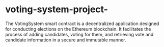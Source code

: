 # voting-system-project-
The VotingSystem smart contract is a decentralized application designed for conducting elections on the Ethereum blockchain. It facilitates the process of adding candidates, voting for them, and retrieving vote and candidate information in a secure and immutable manner.
